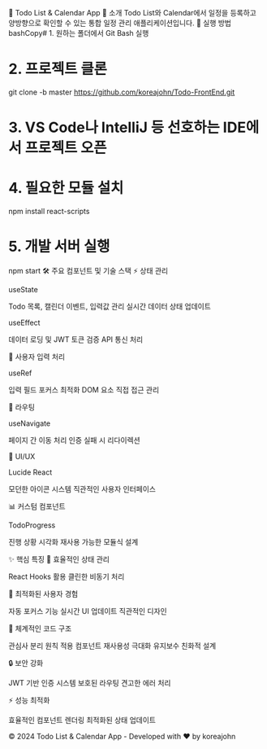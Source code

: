 📅 Todo List & Calendar App
💫 소개
Todo List와 Calendar에서 일정을 등록하고 양방향으로 확인할 수 있는 통합 일정 관리 애플리케이션입니다.
🚀 실행 방법
bashCopy# 1. 원하는 폴더에서 Git Bash 실행
# 2. 프로젝트 클론
git clone -b master https://github.com/koreajohn/Todo-FrontEnd.git

# 3. VS Code나 IntelliJ 등 선호하는 IDE에서 프로젝트 오픈

# 4. 필요한 모듈 설치
npm install react-scripts

# 5. 개발 서버 실행
npm start
🛠️ 주요 컴포넌트 및 기술 스택
⚡ 상태 관리

useState

Todo 목록, 캘린더 이벤트, 입력값 관리
실시간 데이터 상태 업데이트


useEffect

데이터 로딩 및 JWT 토큰 검증
API 통신 처리



🎯 사용자 입력 처리

useRef

입력 필드 포커스 최적화
DOM 요소 직접 접근 관리



🔄 라우팅

useNavigate

페이지 간 이동 처리
인증 실패 시 리다이렉션



💅 UI/UX

Lucide React

모던한 아이콘 시스템
직관적인 사용자 인터페이스



📊 커스텀 컴포넌트

TodoProgress

진행 상황 시각화
재사용 가능한 모듈식 설계



✨ 핵심 특징
📌 효율적인 상태 관리

React Hooks 활용
클린한 비동기 처리

🎨 최적화된 사용자 경험

자동 포커스 기능
실시간 UI 업데이트
직관적인 디자인

📝 체계적인 코드 구조

관심사 분리 원칙 적용
컴포넌트 재사용성 극대화
유지보수 친화적 설계

🔒 보안 강화

JWT 기반 인증 시스템
보호된 라우팅
견고한 에러 처리

⚡ 성능 최적화

효율적인 컴포넌트 렌더링
최적화된 상태 업데이트


© 2024 Todo List & Calendar App - Developed with ❤️ by koreajohn
